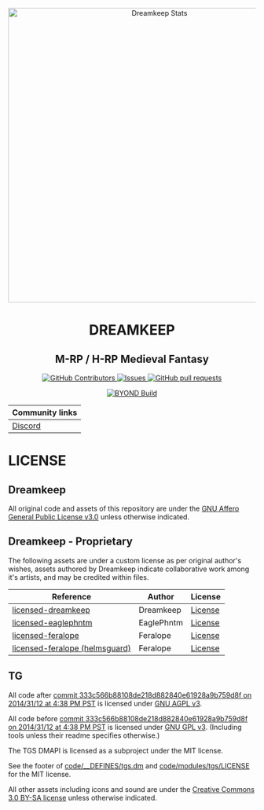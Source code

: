 <p align="center">
 <img width="600px" src="https://images2.imgbox.com/ee/79/eFJUhh4w_o.png" align="center" alt="Dreamkeep Stats" />
 <h1 align="center">DREAMKEEP</h1>
 <h2 align="center">M-RP / H-RP Medieval Fantasy</h2>
</p>

<p align="center">
    <a href="https://github.com/StoneHedgeSS13/StoneHedge/graphs/contributors">
      <img alt="GitHub Contributors" src="https://img.shields.io/github/contributors/StoneHedgeSS13/StoneHedge" />
    </a>
    <a href="https://github.com/StoneHedgeSS13/StoneHedge/issues">
      <img alt="Issues" src="https://img.shields.io/github/issues/StoneHedgeSS13/StoneHedge?color=0088ff" />
    </a>
    <a href="https://github.com/StoneHedgeSS13/StoneHedge/pulls">
      <img alt="GitHub pull requests" src="https://img.shields.io/github/issues-pr/StoneHedgeSS13/StoneHedge?color=0088ff" />
    </a>
</p>

<p align="center">
	<a href="https://github.com/StoneHedgeSS13/StoneHedge/actions/workflows/ci_suite.yml">
      <img alt="BYOND Build" src="https://github.com/StoneHedgeSS13/StoneHedge/actions/workflows/ci_suite.yml/badge.svg" />
    </a>
</p>

<div align="center">

| Community links                   |
|----------------------------------|
| [Discord](https://discord.gg/vJDHxXbqvv)                          |

</div>

# LICENSE

## Dreamkeep

All original code and assets of this repository are under the [GNU Affero General Public License v3.0](https://www.gnu.org/licenses/agpl-3.0.en.html) unless otherwise indicated.

## Dreamkeep - Proprietary

The following assets are under a custom license as per original author's wishes, assets authored by Dreamkeep indicate collaborative work among it's artists, and may be credited within files.

| Reference                                    | Author        |   License  |
|----------------------------------------------|---------------|------------|
| [licensed-dreamkeep](https://github.com/StoneHedgeSS13/StoneHedge/tree/main/modular_stonehedge/licensed-dreamkeep)                   | Dreamkeep    | [License](https://github.com/StoneHedgeSS13/StoneHedge/tree/main/modular_stonehedge/licensed-dreamkeep/LICENSE.md)|
| [licensed-eaglephntm](https://github.com/StoneHedgeSS13/StoneHedge/tree/main/modular_stonehedge/licensed-eaglephntm)                   | EaglePhntm    | [License](https://github.com/StoneHedgeSS13/StoneHedge/tree/main/modular_stonehedge/licensed-eaglephntm/LICENSE.md)|
| [licensed-feralope](https://github.com/StoneHedgeSS13/StoneHedge/tree/main/modular_stonehedge/licensed-feralope)                   | Feralope    | [License](https://github.com/StoneHedgeSS13/StoneHedge/tree/main/modular_stonehedge/licensed-feralope/LICENSE.md)|
| [licensed-feralope (helmsguard)](https://github.com/StoneHedgeSS13/StoneHedge/tree/main/modular_helmsguard/licensed-feralope)                   | Feralope    | [License](https://github.com/StoneHedgeSS13/StoneHedge/tree/main/modular_helmsguard/licensed-feralope/LICENSE.md)|

## TG

All code after [commit 333c566b88108de218d882840e61928a9b759d8f on 2014/31/12 at 4:38 PM PST](https://github.com/tgstation/tgstation/commit/333c566b88108de218d882840e61928a9b759d8f) is licensed under [GNU AGPL v3](https://www.gnu.org/licenses/agpl-3.0.html).

All code before [commit 333c566b88108de218d882840e61928a9b759d8f on 2014/31/12 at 4:38 PM PST](https://github.com/tgstation/tgstation/commit/333c566b88108de218d882840e61928a9b759d8f) is licensed under [GNU GPL v3](https://www.gnu.org/licenses/gpl-3.0.html).
(Including tools unless their readme specifies otherwise.)

The TGS DMAPI is licensed as a subproject under the MIT license.

See the footer of [code/__DEFINES/tgs.dm](./code/__DEFINES/tgs.dm) and [code/modules/tgs/LICENSE](./code/modules/tgs/LICENSE) for the MIT license.

All other assets including icons and sound are under the [Creative Commons 3.0 BY-SA license](https://creativecommons.org/licenses/by-sa/3.0/) unless otherwise indicated.

